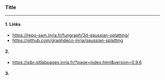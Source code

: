 ### Title
---

#### 1. Links
- https://repo-sam.inria.fr/fungraph/3d-gaussian-splatting/
- https://github.com/graphdeco-inria/gaussian-splatting


#### 2. 
- https://sibr.gitlabpages.inria.fr/?page=index.html&version=0.9.6


#### 3. 
